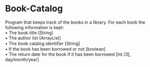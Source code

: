 # Book-Catalog

Program that keeps track of the books in a library. For each book the following information is kept:  
• The book title [String]  
• The author list [ArrayList<String>]  
• The book catalog identiﬁer [String]  
• If the book has been borrowed or not [boolean]  
• The return date for the book if it has been borrowed [int [3], day/month/year]  
